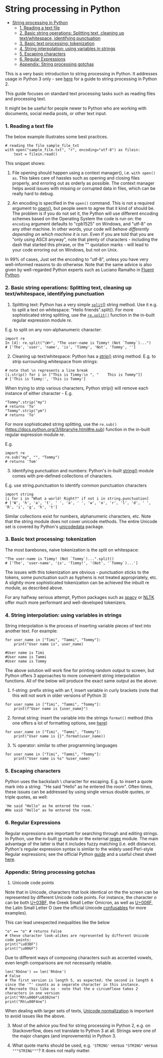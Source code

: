 # String processing in Python
- [String processing in Python](#string-processing-in-python)
    - [1. Reading a text file](#reading-a-text-file)
    - [2. Basic string operations: Splitting text, cleaning up text/whitespace, identifying punctuation](#basic-string-operations-splitting-text-cleaning-up-textwhitespace-identifying-punctuation)
    - [3. Basic text processing: tokenization](#basic-text-processing-tokenization)
    - [4. String interpolation: using variables in strings](#string-interpolation-using-variables-in-strings)
    - [5. Escaping characters](#escaping-characters)
    - [6. Regular Expressions](#regular-expressions)
    - [Appendix: String processing gotchas](#appendix-string-processing-gotchas)



This is a very basic introduction to string processing in Python. 
It addresses usage in Python 3 only - see [here](https://www.pitt.edu/~naraehan/python2/unicode.html) for a guide to string processing in Python 2.

This guide focuses on standard text processing tasks such as reading files and processing text.

It might be be useful for people newer to Python who are working with documents, social media posts, or other text input. 

### 1. Reading a text file

The below example illustrates some best practices. 

```
# reading the file sample_file_txt
with open("sample_file.txt", "r", encoding="utf-8") as filein:
	text = filein.read() 
```

This snippet shows:

1. File opening should happen using a context manager(), i.e. `with open() as`. 
This takes care of hassles such as opening and closing files properly, and erroring out as orderly as possible. 
The context manager helps avoid issues with missing or corrupted data in files, which can be really hard to debug.

2. An encoding is specified in the `open()` command.
This is not a required argument to [open()](https://docs.python.org/3/library/functions.html#open), but people seem  to agree that it kind of should be.
The problem is if you do not set it, the Python will use different encoding schemes based on the Operating System the code is run on: the `encoding` argument defaults to  "cpb1525" on  Windows, and "utf-8" on any other machine. 
In other words, your code will *behave differently depending on which machine it is run*. 
Even if you are told that you are "only using ASCII anyway", note that plenty of characters - including the dash that started this phrase, or the "" quotation marks - will lead to your code erroring out on Windows, but not on Unix. 

In 99% of cases, Just set the encoding to "utf-8", unless you have very  well-informed reasons to do otherwise. 
Note that the same advice is also given by well-regarded Python experts such as Luciano Ramalho in [Fluent Python](https://www.oreilly.com/library/view/fluent-python-2nd/9781492056348/). 

### 2. Basic string operations: Splitting text, cleaning up text/whitespace, identifying punctuation

1. Splitting text: Python has a very simple [`split`()](https://docs.python.org/3.3/library/stdtypes.html?highlight=split#str.split) string method. 
Use it e.g. to split a text on whitespace: "Hello friends".split(). For more sophisticated string splitting, use the [`re.split()`]( https://docs.python.org/3/library/re.html#re.split) function in the in-built regular expression module *re*.  

E.g. to split on any non-alphanumeric character:
```
import re
In [4]: re.split("\W+", "The user-name is Timmy! (Not `Tommy`)...")
# ['The', 'user', 'name', 'is', 'Timmy', 'Not', 'Tommy', '']
```

2. Cleaning up text/whitespace: Python has a [strip()](https://docs.python.org/3/library/stdtypes.html?highlight=strip#str.strip) string method. 
E.g. to strip surrounding whitespace from strings: 
```
# note that \n represents a line break
[i.strip() for i in ["This is Timmy:\n ", "    This is Tommy"]]
# ['This is Timmy:', 'This is Tommy']
```

When trying to strip various characters, Python strip() will remove each instance of either character - 
E.g. 
```
"Tommy".strip("my") 
# returns 'To'
"Tommy".strip("ym")
# returns 'To'
``` 

For more sophisticated string splitting, use the `re.sub()`(https://docs.python.org/3/library/re.html#re.sub) function in the in-built regular expression module *re*.  

E.g. 
```
import re
re.sub("my", "", "Tommy")
# returns 'Tom'
```

3. Identifying punctuation and numbers: Python's in-built [string()](https://docs.python.org/3/library/string.html) module comes with pre-defined collections of characters. 

E.g. use string.punctuation  to identify common punctuation characters 
```
import string
[i for i in "What a world! Right?" if not i in string.punctuation]
# ['W', 'h', 'a', 't', ' ', 'a', ' ', 'w', 'o', 'r', 'l', 'd', ' ', 'R', 'i', 'g', 'h', 't']
```

Similar collections exist for numbers, alphanumeric characters, etc. 
Note that the string module does not cover unicode methods. The entire Unicode set is covered by Python's [unicodedata](https://docs.python.org/3/library/unicodedata.html) package. 


### 3. Basic text processing: tokenization

The most barebones, naive tokenization is the split on whitespace: 
```
"The user-name is Timmy! (Not `Tommy`)...".split()                                                                                                    
# ['The', 'user-name', 'is', 'Timmy!', '(Not', '`Tommy`)...']
```

The issues with this tokenization are obvious - punctuation sticks to the tokens, some punctuation such as hyphens is not treated appropriately, etc. 
A slightly more sophisticated tokenization can be achieved the inbuilt re module, as described above.

For any halfway serious attempt, Python packages such as [spacy](https://spacy.io/) or [NLTK](https://www.nltk.org/) offer much more performant and well-developed tokenizers. 


### 4. String interpolation: using variables in strings

String interpolation is the process of inserting variable pieces of text into another text. For example:

```
for user_name in ["Timi", "Tammi", "Tommy"]:
	print("User name is", user_name)

#User name is Timi
#User name is Tammi
#User name is Tommy
``` 

The above solution will work fine for printing random output to screen, but Python offers 3 approaches to more convenient string interpolation functions. All of the below will produce the exact same output as the above:

1. f-string: prefix string with an f, insert variable in curly brackets (note that this will not work in older versions of Python 3)
```
for user_name in ["Timi", "Tammi", "Tommy"]:
	print(f"User name is {user_name}")
``` 

2. format string: insert the variable into the strings `format()` method (this one offers a lot of formatting options, see [here](https://docs.python.org/3/library/string.html#formatstrings))

```
for user_name in ["Timi", "Tammi", "Tommy"]:
	print("User name is {}".format(user_name)) 
```

3. % operator: similar to other programming languages 
```
for user_name in ["Timi", "Tammi", "Tommy"]:
	print("User name is %s" %user_name) 
```

### 5. Escaping characters

Python uses the backslash \ character for escaping. E.g. to insert a quote mark into a string: `"He said \"Hello\" as he entered the room". Often times, these issues can be addressed by using single versus double quotes, or triple quotes, as well: 

```
'He said "Hello" as he entered the room.'
#He said "Hello" as he entered the room.
```

### 6. Regular Expressions

Regular expressions are important for searching through and editing strings. 
In Python, use the in-built [re](https://docs.python.org/3/library/re.html#module-re) module or the external [regex](https://pypi.org/project/regex/) module. 
The main advantage of the latter is that it includes fuzzy matching (i.e. edit distance).
Python's regular expression syntax is similar to the widely used Perl-style Regular expressions; see the official Python [guide](https://docs.python.org/3/library/re.html#regular-expression-syntax) and a useful cheat sheet [here](https://cheatography.com/davechild/cheat-sheets/regular-expressions/).

### Appendix: String processing gotchas

1. Unicode code points

Note that in Unicode, characters that look identical on the the screen can be represented by different Unicode code points. 
For instance, the character *o* can be both [U+03BF](https://www.compart.com/en/unicode/U+03BF), the Greek Small Letter Omicron, as well as [U+006F](https://www.compart.com/en/unicode/U+006F), the Latin Small Letter O 
(see the official Unicode [confusables](https://util.unicode.org/UnicodeJsps/confusables.jsp) for more examples).

This can lead unexpected inequalities like the below

```
"ο" == "o" # returns False
# these character look-alikes are represented by different Unicode code points:
print("\u03BF")
print("\u006F")
```

Due to different ways of composing characters such as accented vowels, even length comparisons are not necessarily reliable. 


```
len('Rhône') == len('Rhône')
# False
# The first version is length 5, as expected; the second is length 6 since the '^' counts as a separate character in this instance.  
# Recreate this like so - note that the o circumflexe takes 2 characters in one version
print("Rh\u006F\u0302ne")
print("Rh\u00F4ne")
```

When dealing with larger sets of texts, [Unicode normalization](https://docs.python.org/3/library/unicodedata.html#unicodedata.normalize) is important to avoid issues like the above. 

3. Most of the advice you find for string processing in Python 2, e.g. on Stackoverflow, does not translate to Python 3 at all. Strings were one of the major changes (and improvements) in Python 3. 


4. What quote marks should be used, e.g. `'STRING'` versus `"STRING"` versus `"""STRING"""`? It does not really matter.
